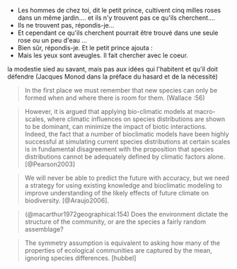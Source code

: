 - Les hommes de chez toi, dit le petit prince, cultivent cinq milles roses dans un même jardin.... et ils n'y trouvent pas ce qu'ils cherchent....
- Ils ne trouvent pas, répondis-je...
- Et cependant ce qu'ils cherchent pourrait être trouvé dans une seule rose ou un peu d'eau ...
- Bien sûr, répondis-je.
Et le petit prince ajouta :
- Mais les yeux sont aveugles. Il fait chercher avec le coeur.



la modestie sied au savant, mais pas aux idées qui l'habitent et qu'il doit défendre (Jacques Monod dans la préface du hasard et de la nécessité)

> In the first place we must remember that new species can only be formed when and where there is room for them. (Wallace :56)

> However, it is argued that applying bio-climatic models at macro-scales, where climatic influences on species distributions are shown to be dominant, can minimize the impact of biotic interactions. Indeed, the fact that a number of bioclimatic models have been highly successful at simulating current species distributions at certain scales is in fundamental disagreement with the proposition that species distributions cannot be adequately defined by climatic factors alone. [@Pearson2003]

>  We will never be able to predict the future with accuracy, but we need a strategy for using
existing knowledge and bioclimatic modeling to improve understanding of the likely effects of future climate on biodiversity. [@Araujo2006].


> (@macarthur1972geographical:154) Does the environment dictate the structure of the community, or are the species a fairly random assemblage?

> The symmetry assumption is equivalent to asking how many of the properties of ecological communities are captured by the mean, ignoring species differences. [hubbel]
